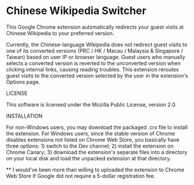 Chinese Wikipedia Switcher
==========================

This Google Chrome extension automatically redirects your guest visits at Chinese Wikipedia to your preferred version.

Currently, the Chinese-language Wikipedia does not redirect guest visits to one of its converted versions (PRC / HK / Macau / Malaysia & Singapore / Taiwan) based on user IP or browser language. Guest users who manually selects a converted version is reverted to the unconverted version when clicking internal links, causing reading troubles. This extension reroutes guest visits to the converted version selected by the user in the extension's Options page.

LICENSE

This software is licensed under the Mozilla Public License, version 2.0.

INSTALLATION

For non-Windows users, you may download the packaged .crx file to install the extension. For Windows users, since the stable version of Chrome disables extensions not listed on Chrome Web Store, you basically have three options: 1) switch to the Dev channel; 2) install the extension on Chrome Canary; 3) download the extension's separate files into a directory on your local disk and load the unpacked extension at that directory. 

** I would've been more than willing to uploaded the extension to Chrome Web Store if Google did not require a 5-dollar registration fee.
